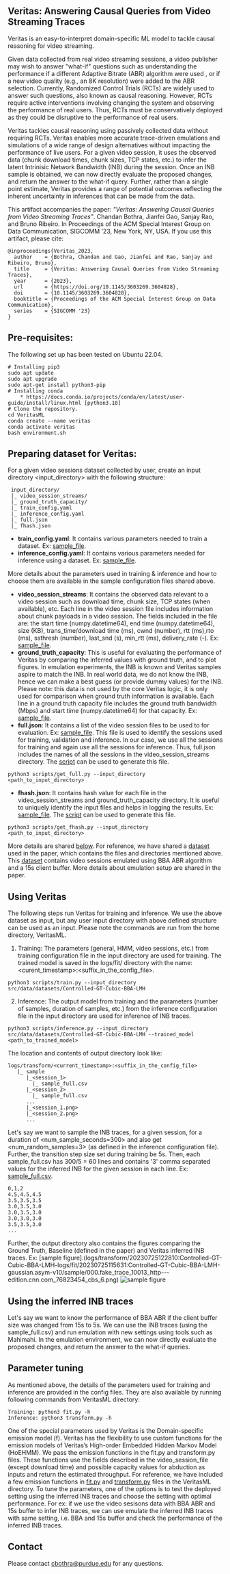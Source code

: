 ## Veritas: Answering Causal Queries from Video Streaming Traces

Veritas is an easy-to-interpret domain-specific ML model to tackle causal reasoning for video streaming.

Given data collected from real video streaming sessions, a video publisher may wish to answer "what-if" questions such as understanding the performance if a different Adaptive Bitrate (ABR) algorithm were used , or if a new video quality (e.g., an 8K resolution) were added to the ABR selection. Currently, Randomized Control Trials (RCTs) are widely used to answer such questions, also known as causal reasoning. However, RCTs require active interventions involving changing the system and observing the performance of real users. Thus, RCTs must be conservatively deployed as they could be disruptive to the performance of real users. 

Veritas tackles causal reasoning using passively collected data without requiring RCTs. Veritas enables more accurate trace-driven emulations and simulations of a wide range of design alternatives without impacting the performance of live users. For a given video session, it uses the observed data (chunk download times, chunk sizes, TCP states, etc.) to infer the latent Intrinisic Network Bandwidth (INB) during the session.  Once an INB sample is obtained, we can now directly evaluate the proposed changes, and return the answer to the what-if query. Further, rather than a single point estimate, Veritas provides a range of potential outcomes reflecting the inherent uncertainty in inferences that can be made from the data.

This artifact accompanies the paper: *"Veritas: Answering Causal Queries from Video Streaming Traces"*. Chandan Bothra, Jianfei Gao, Sanjay Rao, and Bruno Ribeiro. In Proceedings of the ACM Special Interest Group on Data Communication, SIGCOMM ’23, New York, NY, USA. If you use this artifact, please cite:
```
@inproceedings{Veritas_2023,
  author    = {Bothra, Chandan and Gao, Jianfei and Rao, Sanjay and Ribeiro, Bruno},
  title     = {Veritas: Answering Causal Queries from Video Streaming Traces},
  year      = {2023},
  url       = {https://doi.org/10.1145/3603269.3604828},
  doi       = {10.1145/3603269.3604828},
  booktitle = {Proceedings of the ACM Special Interest Group on Data Communication},
  series    = {SIGCOMM '23}
}
```
## Pre-requisites:

The following set up has been tested on Ubuntu 22.04.
  ```
  # Installing pip3
  sudo apt update
  sudo apt upgrade
  sudo apt-get install python3-pip 
  # Installing conda
      * https://docs.conda.io/projects/conda/en/latest/user-guide/install/linux.html [python3.10]
  # Clone the repository.
  cd VeritasML
  conda create --name veritas
  conda activate veritas
  bash environment.sh
  ```

## Preparing dataset for Veritas:

For a given video sessions dataset collected by user, create an input directory <input_directory> with the following structure:
   ```
    input_directory/
    |_ video_session_streams/
    |_ ground_truth_capacity/
    |_ train_config.yaml
    |_ inference_config.yaml
    |_ full.json
    |_ fhash.json

   ```
 - **train_config.yaml**: It contains various parameters needed to train a dataset. Ex: [sample_file](src/data/datasets/Controlled-GT-Cubic-BBA-LMH/train_config.yaml).  
 - **inference_config.yaml**: It contains various parameters needed for inference using a dataset. Ex: [sample_file](src/data/datasets/Controlled-GT-Cubic-BBA-LMH/inference_config.yaml).

More details about the parameters used in training & inference and how to choose them are available in the sample configuration files shared above.  

 - **video_session_streams**: It contains the observed data relevant to a video session such as download time, 
 chunk size, TCP states (when available), etc. Each line in the video session file includes information about chunk payloads in a video session. The fields included in the file are: the start time (numpy.datetime64), end time (numpy.datetime64), size (KB), trans_time/download time (ms), cwnd (number), rtt (ms),rto (ms), ssthresh (number), last_snd (s), min_rtt (ms), delivery_rate (-). Ex: [sample_file](./src/data/datasets/Controlled-GT-Cubic-BBA-LMH/video_session_streams/fake_trace_10013_http---edition.cnn.com_76823454_cbs_6).
 - **ground_truth_capacity**: This is useful for evaluating the performance of Veritas by comparing the inferred values 
 with ground truth, and to plot figures. In emulation experiments, the INB is known and Veritas samples aspire to match 
 the INB. In real world data, we do not know the INB, hence we can make a best guess (or provide dummy values) for the INB. Please note: this data is not used by the core Veritas logic, it is only used for comparison when ground truth information is available. Each line in a ground truth capacity file includes the ground truth bandwidth (Mbps) and start time (numpy.datetime64) for that capacity. Ex: [sample_file](./src/data/datasets/Controlled-GT-Cubic-BBA-LMH/ground_truth_capacity/fake_trace_10013_http---edition.cnn.com_76823454_cbs_6).
 - **full.json**: It contains a list of the video session files to be used to for evaluation. Ex: [sample_file](./src/data/datasets/Controlled-GT-Cubic-BBA-LMH/full.json). This file is used to identify the sessions used for training, validation and inference. In our case, we use all the sessions for training and again use all the sessions for inference. Thus, full.json includes the names of all the sessions in the video_session_streams directory. The [script](./scripts/get_full.py) can be used to generate this file.
  ```
  python3 scripts/get_full.py --input_directory <path_to_input_directory>
  ```
 - **fhash.json**: It contains hash value for each file in the video_session_streams and ground_truth_capacity directory. It is useful to uniquely identify the input files and helps in logging the results. Ex: [sample_file](./src/data/datasets/Controlled-GT-Cubic-BBA-LMH/fhash.json). The [script](./scripts/get_fhash.py) can be used to generate this file.
  ```
  python3 scripts/get_fhash.py --input_directory <path_to_input_directory>
  ```

More details are shared [below](#input-dataset-details). For reference, we have shared a [dataset](./src/data/datasets/Controlled-GT-Cubic-BBA-LMH) used in the paper, which contains the files and directories mentioned above. This [dataset](./src/data/datasets/Controlled-GT-Cubic-BBA-LMH) contains video sessions emulated using BBA ABR algorithm and a 15s client buffer. More details about emulation setup are shared in the paper.

## Using Veritas
The following steps run Veritas for training and inference. We use the above dataset as input, but any user input directory with above defined structure can be used as an input. Please note the commands are run from the home directory, VeritasML. 

1. Training: The parameters (general, HMM, video sessions, etc.) from training configuration file in the input directory are used for training. The trained model is saved in the logs/fit/ directory with the name: <curent_timestamp>:<suffix_in_the_config_file>.
  ```
  python3 scripts/train.py --input_directory src/data/datasets/Controlled-GT-Cubic-BBA-LMH
  ```
2. Inference: The output model from training and the parameters (number of samples, duration of samples, etc.) from the inference configuration file in the input directory are used for inference of INB traces.
  ```
  python3 scripts/inference.py --input_directory src/data/datasets/Controlled-GT-Cubic-BBA-LMH --trained_model <path_to_trained_model>
  ```
The location and contents of output directory look like:
  ```
  logs/transform/<current_timestamp>:<suffix_in_the_config_file>
     |_ sample
        |_<session_1>
          |_ sample_full.csv
        |_<session_2>
          |_ sample_full.csv
        ...
        |_<session_1.png>
        |_<session_2.png>
        ...
  ```
Let's say we want to sample the INB traces, for a given session, for a duration of <num_sample_seconds=300> and also get <num_random_samples=3> (as defined in the inference configuration file). Further, the transition step size set during training be 5s. Then, each sample_full.csv has 300/5 = 60 lines and contains '3' comma separated values for the inferred INB for the given 
session in each line. Ex: [sample_full.csv](logs/transform/20230725122810:Controlled-GT-Cubic-BBA-LMH-logs/fit/20230725115631:Controlled-GT-Cubic-BBA-LMH-gaussian.asym-v10/sample/000.fake_trace_10013_http---edition.cnn.com_76823454_cbs_6/sample_full.csv).  
  ```
  0,1,2
  4.5,4.5,4.5
  3.5,3.5,3.5
  3.0,3.5,3.0
  3.0,3.5,3.0
  3.0,3.0,3.0
  3.5,3.5,3.0
  ...
  ```
Further, the output directory also contains the figures comparing the Ground Truth, Baseline (defined in the paper) and Veritas inferred INB traces. Ex: [sample figure].(logs/transform/20230725122810:Controlled-GT-Cubic-BBA-LMH-logs/fit/20230725115631:Controlled-GT-Cubic-BBA-LMH-gaussian.asym-v10/sample/000.fake_trace_10013_http---edition.cnn.com_76823454_cbs_6.png) ![sample figure](logs/transform/20230725122810:Controlled-GT-Cubic-BBA-LMH-logs/fit/20230725115631:Controlled-GT-Cubic-BBA-LMH-gaussian.asym-v10/sample/000.fake_trace_10013_http---edition.cnn.com_76823454_cbs_6.png)

## Using the inferred INB traces
Let's say we want to know the performance of BBA ABR if the client buffer size was changed from 15s to 5s. We can use the INB traces (using the sample_full.csv) and run emulation with new settings using tools such as Mahimahi. In the emulation environment, we can now directly evaluate the proposed changes, and return the answer to the what-if queries.

## Parameter tuning
As mentioned above, the details of the parameters used for training and inference are provided in the config files. They are also available by running following commands from VeritasML directory:
```
Training: python3 fit.py -h
Inference: python3 transform.py -h
```
One of the special parameters used by Veritas is the Domain-specific emission model (f). Veritas has the flexibility to use custom functions for the emission models of Veritas’s High-order Embedded Hidden Markov Model (HoEHMM). We pass the emission functions in the fit.py and transform.py files. These functions use the fields described in the video_session_file (except download time) and 
possible capacity values for abduction as inputs and return the estimated throughput. For reference, we have included a few emission functions in [fit.py](fit.py) and [transform.py](transform.py) files in the VeritasML directory. To tune the parameters, one of the options is to test the deployed setting using the inferred INB traces and choose the setting with optimal performance. For ex: if we use the video sesisons data with BBA ABR and 15s buffer to infer INB traces, we can use emulate the inferred INB traces with same setting, i.e. BBA and 15s buffer and check the performance of the inferred INB traces.

## Contact
Please contact cbothra@purdue.edu for any questions.
   
   
